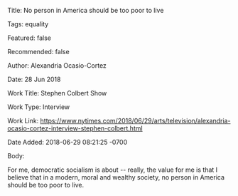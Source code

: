 Title:  No person in America should be too poor to live

Tags:   equality

Featured: false

Recommended: false

Author: Alexandria Ocasio-Cortez

Date:   28 Jun 2018

Work Title: Stephen Colbert Show

Work Type: Interview

Work Link: https://www.nytimes.com/2018/06/29/arts/television/alexandria-ocasio-cortez-interview-stephen-colbert.html

Date Added: 2018-06-29 08:21:25 -0700

Body: 

For me, democratic socialism is about -- really, the value for me is that I believe that in a modern, moral and wealthy society, no person in America should be too poor to live.

